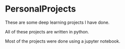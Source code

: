 # PersonalProjects
These are some deep learning projects I have done.

All of these projects are written in python.

Most of the projects were done using a jupyter notebook.
